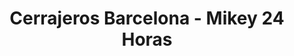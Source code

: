 ---
title: "Cerrajeros Barcelona - Mikey 24 Horas"
url: /barcelona/cerrajeros-barcelona-mikey-24-horas/
shop: cerrajero
---